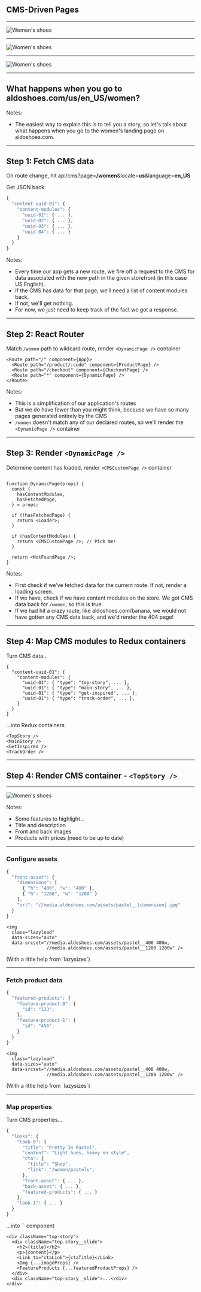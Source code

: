 ## CMS-Driven Pages

---

![Women's shoes](content/images/home.png)<!-- .element: style="max-height: 70%; max-width: 70%; margin-top: -18px;" -->

---

![Women's shoes](content/images/plp.png)<!-- .element: style="max-height: 70%; max-width: 70%; margin-top: -18px;" -->

---

![Women's shoes](content/images/women.png)<!-- .element: style="max-height: 70%; max-width: 70%; margin-top: -18px;" -->

---

## What happens when you go to **aldoshoes.com/us/en_US/women**?

Notes:
- The easiest way to explain this is to tell you a story, so let's talk about what happens when you go to the women's landing page on aldoshoes.com.

---

## Step 1: Fetch CMS data

On route change, hit api/cms?page=**/women**&locale=**us**&language=**en_US**

Get JSON back:<!-- .element: class="fragment" data-fragment-index="1" -->

```js
{
  "content-uuid-01": {
    "content-modules": {
      "uuid-01": { ... },
      "uuid-02": { ... },
      "uuid-03": { ... },
      "uuid-04": { ... }
    }
  }
}
```
<!-- .element: class="fragment" data-fragment-index="1" -->

Notes:
- Every time our app gets a new route, we fire off a request to the CMS for data associated with the new path in the given storefront (in this case US English).
- If the CMS has data for that page, we'll need a list of content modules back.
- If not, we'll get nothing.
- For now, we just need to keep track of the fact we got a response.

---

## Step 2: React Router

Match `/women` path to wildcard route, render `<DynamicPage />` container

<pre><code data-noescape>&lt;Route path="/" component={App}&gt;
  <span class="fragment">&lt;Route path="/product/:code" component={ProductPage} /&gt;
  &lt;Route path="/checkout" component={CheckoutPage} /&gt;</span>
  <span class="fragment">&lt;Route path="&#42" component={DynamicPage} /&gt;</span>
&lt;/Route&gt;
</code></pre>

Notes:
- This is a simplification of our application's routes
- But we do have fewer than you might think, because we have so many pages generated entirely by the CMS
- `/women` doesn't match any of our declared routes, so we'll render the `<DynamicPage />` container

---

## Step 3: Render `<DynamicPage />`

Determine content has loaded, render `<CMSCustomPage />` container

<pre><code data-trim data-noescape>
function DynamicPage(props) {
  const {
    <span class="fragment" data-fragment-index="1">hasContentModules,</span>
    hasFetchedPage,
  } = props;

  if (!hasFetchedPage) {
    return &lt;Loader&gt;;
  }

  <span class="fragment" data-fragment-index="1">if (hasContentModules) {
    return &lt;CMSCustomPage /&gt;; // Pick me!
  }

  return &lt;NotFoundPage /&gt;;</span>
}
</code></pre>

Notes:
- First check if we've fetched data for the current route. If not, render a loading screen.
- If we have, check if we have content modules on the store. We got CMS data back for `/women`, so this is true.
- If we had hit a crazy route, like aldoshoes.com/banana, we would not have gotten any CMS data back, and we'd render the 404 page!

---

## Step 4: Map CMS modules to Redux containers

Turn CMS data...

<pre><code data-noescape>{
  "content-uuid-01": {
    "content-modules": {
      "uuid-01": { "type": "top-story", ... },
      "uuid-01": { "type": "main-story", ... },
      "uuid-01": { "type": "get-inspired", ... },
      "uuid-01": { "type": "track-order", ... },
    }
  }
}
</code></pre>

<p class="fragment" data-fragment-index="1">
  ...into Redux containers
</p>

```
<TopStory />
<MainStory />
<GetInspired />
<TrackOrder />
```
<!-- .element: class="fragment" data-fragment-index="1"-->

---

## Step 4: Render CMS container - `<TopStory />`

---

![Women's shoes](content/images/top-story.png)<!-- .element: style="max-height: 70%; max-width: 70%; margin-top: -18px;" -->

Notes:
- Some features to highlight...
- Title and description
- Front and back images
- Products with prices (need to be up to date)

---

### Configure assets

```js
{
  "front-asset": {
    "dimensions": [
      { "h": "400", "w": "400" },
      { "h": "1200", "w": "1200" }
    ],
    "url": "//media.aldoshoes.com/assets/pastel__[dimension].jpg"
  }
}
```

```
<img
  class="lazyload"
  data-sizes="auto"
  data-srcset="//media.aldoshoes.com/assets/pastel__400 400w,
               //media.aldoshoes.com/assets/pastel__1200 1200w" />
```
<!-- .element: class="fragment" data-fragment-index="1"-->

<p class="fragment" data-fragment-index="1">
  (With a little help from `lazysizes`)
</p>

---

### Fetch product data

```js
{
  "featured-products": {
    "feature-product-0": {
      "id": "123",
    },
    "feature-product-1": {
      "id": "456",
    }
  }
}
```

```
<img
  class="lazyload"
  data-sizes="auto"
  data-srcset="//media.aldoshoes.com/assets/pastel__400 400w,
               //media.aldoshoes.com/assets/pastel__1200 1200w" />
```
<!-- .element: class="fragment" data-fragment-index="1"-->

<p class="fragment" data-fragment-index="1">
  (With a little help from `lazysizes`)
</p>

---

### Map properties

Turn CMS properties...

```js
{
  "looks": {
    "look-0": {
      "title": "Pretty In Pastel",
      "content": "Light hues, heavy on style",
      "cta": {
        "title": "Shop",
        "link": "/women/pastels",
      },
      "front-asset": { ... },
      "back-asset": { ... },
      "featured-products": { ... }
    },
    "look-1": { ... }
  }
}
```

<p class="fragment" data-fragment-index="1">
  ...into `<TopStory />` component
</p>

```
<div className="top-story">
  <div className="top-story__slide">
    <h2>{title}</h2>
    <p>{content}</p>
    <Link to="ctaLink">{ctaTitle}</Link>
    <Img {...imageProps} />
    <FeatureProducts {...featuredProductProps} />
  </div>
  <div className="top-story__slide">...</div>
</div>
```
<!-- .element: class="fragment" data-fragment-index="1"-->
